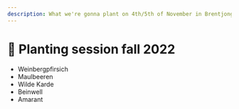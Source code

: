 ```yaml
---
description: What we're gonna plant on 4th/5th of November in Brentjong
---
```


# 🌴 Planting session fall 2022

* Weinbergpfirsich
* Maulbeeren
* Wilde Karde
* Beinwell
* Amarant
